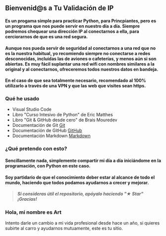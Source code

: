 ## Bienvenid@s a Tu Validación de IP

#### Es un progama simple para practicar Python, para Princpiantes, pero es un programa que nos puede servir en nuestro día a día. Siempre podremos chequear una dirección IP al conectarnos a ella, para cerciorarnos de que es una red segura.

#### Aunque nos pueda servir de seguridad al conectarnos a una red que no es la nuestra habitual, yo recomiendo siempre no conectarse a redes desconocidas, incluídas las de aviones o cafeterías, y menos aún si son abiertas. Es muy fácil suplantar una red wifi con nombres similares a la original y al conectarnos, ofreceremos todos nuestros datos en bandeja.

#### En el caso de que sea totalmente necesario, recomendado al 100% utilizarlo a través de una VPN y que las web que visites sean https.

### Qué he usado

 - Visual Studio Code
 - Libro "Curso Intesivo de Python" de Eric Matthes
 - Libro "Git & GitHub desde cero" de Brais Mouredev
 - Documentación de Git [Git](https://git-scm.com)
 - Documentación de GitHub [GitHub](https://docs.github.com/es)
 - Documentación Markdown [Markdown](https://markdown.es)

### ¿Qué pretendo con esto?

#### Sencillamente nada, simplemente compartir mi día a día iniciándome en la programación, con Python en este caso. 
#### Soy partidario de que el conocimiento deber estar al alcance de todo el mundo, haciendo que todos podamos ayudarnos a crecer y mejorar.

> ##### Si consideras útil el repositorio, apóyalo haciendo "★ Star" ¡Gracias!

### Hola, mi nombre es Art

Intento darle un cambio a mi vida profesional desde hace un año, si quieres subirte al carro y ayudarnos mutuamente, este es tu sitio.
